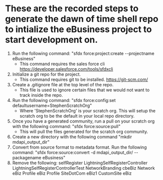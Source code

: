 # These are the recorded steps to generate the dawn of time shell repo to intialize the eBusiness project to start development on.

1. Run the following command: "sfdx force:project:create --projectname eBusiness"
   - This command requires the sales force cli https://developer.salesforce.com/tools/sfdxcli
2. Initialize a git repo for the project.
   - This command requires git to be installed. https://git-scm.com/
3. Create a .gitignore file at the top level of the repo.
   - This file is used to ignore certain files that we would not want to track inside the repo.
4. Run the following command: "sfdx force:config:set defaultusername=StephenScratchOrg"
   - Where 'StephenScratchOrg' is your scratch org. This will setup the scratch org to be the default in your local repo directory.
5. Once you have a generated community, run a pull on your scratch org with the following command: "sfdx force:source:pull"
   - This will pull the files generated for the scratch org community.
6. Create a new directory with the following command "mkdir mdapi_output_dir"
7. Convert from source format to metadata format. Run the following command: "sfdx force:source:convert -d mdapi_output_dir/ --packagename eBusiness"
8. Remove the following:
   <members>selfRegister</members>
   <members>LightningSelfRegisterController</members>
   <members>LightningSelfRegisterControllerTest</members>
   <name>NetworkBranding</name>
   <members>cbeBiz</members>
   </types>
   <types>
   <name>Network</name>
   <members>eBiz</members>
   </types>
   <name>Profile</name>
   <members>eBiz Profile</members>
   </types>
   <types>
   <name>SiteDotCom</name>
   <members>eBiz1</members>
   </types>
   <types>
   <name>CustomSite</name>
   <members>eBiz</members>
   </types>
